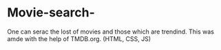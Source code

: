 # Movie-search-
One can serac the lost of movies and those which are trendind.
This was amde with the help of TMDB.org.
(HTML, CSS, JS)
